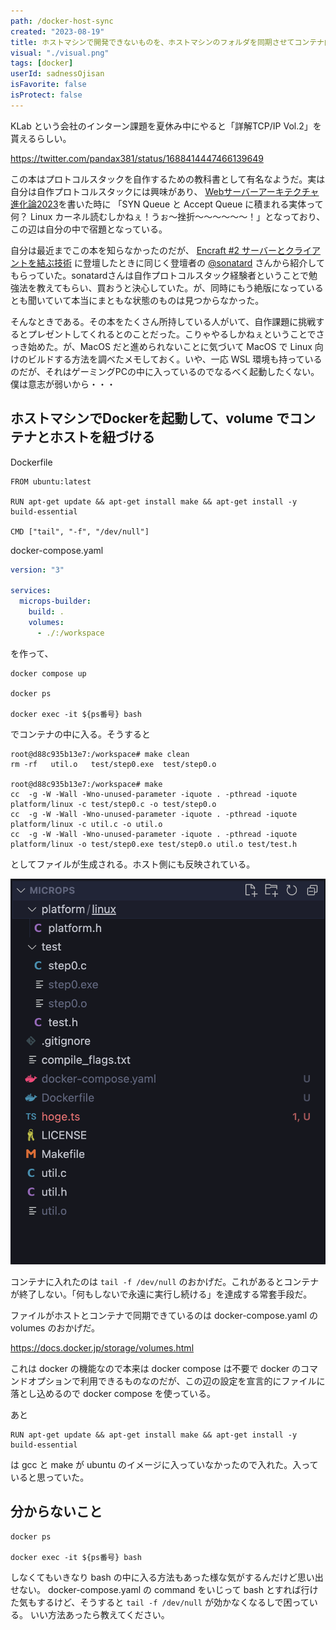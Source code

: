 ```yaml
---
path: /docker-host-sync
created: "2023-08-19"
title: ホストマシンで開発できないものを、ホストマシンのフォルダを同期させてコンテナ内で開発する
visual: "./visual.png"
tags: [docker]
userId: sadnessOjisan
isFavorite: false
isProtect: false
---
```


KLab という会社のインターン課題を夏休み中にやると「詳解TCP/IP Vol.2」を貰えるらしい。

https://twitter.com/pandax381/status/1688414447466139649

この本はプロトコルスタックを自作するための教科書として有名なようだ。実は自分は自作プロトコルスタックには興味があり、 [Webサーバーアーキテクチャ進化論2023](https://blog.ojisan.io/server-architecture-2023/)を書いた時に 「SYN Queue と Accept Queue に積まれる実体って何？ Linux カーネル読むしかねぇ！うぉ〜挫折〜〜〜〜〜〜！」となっており、この辺は自分の中で宿題となっている。

自分は最近までこの本を知らなかったのだが、 [Encraft #2 サーバーとクライアントを結ぶ技術](https://knowledgework.connpass.com/event/279962/) に登壇したときに同じく登壇者の [@sonatard](https://twitter.com/sonatard) さんから紹介してもらっていた。sonatardさんは自作プロトコルスタック経験者ということで勉強法を教えてもらい、買おうと決心していた。が、同時にもう絶版になっているとも聞いていて本当にまともな状態のものは見つからなかった。

そんなときである。その本をたくさん所持している人がいて、自作課題に挑戦するとプレゼントしてくれるとのことだった。こりゃやるしかねぇということでさっき始めた。が、MacOS だと進められないことに気づいて MacOS で Linux 向けのビルドする方法を調べたメモしておく。いや、一応 WSL 環境も持っているのだが、それはゲーミングPCの中に入っているのでなるべく起動したくない。僕は意志が弱いから・・・

## ホストマシンでDockerを起動して、volume でコンテナとホストを紐づける

Dockerfile

```
FROM ubuntu:latest

RUN apt-get update && apt-get install make && apt-get install -y build-essential

CMD ["tail", "-f", "/dev/null"]
```

docker-compose.yaml

```yaml
version: "3"

services:
  microps-builder:
    build: .
    volumes:
      - ./:/workspace
```

を作って、

```
docker compose up

docker ps

docker exec -it ${ps番号} bash
```

でコンテナの中に入る。そうすると

```
root@d88c935b13e7:/workspace# make clean
rm -rf   util.o   test/step0.exe  test/step0.o

root@d88c935b13e7:/workspace# make
cc  -g -W -Wall -Wno-unused-parameter -iquote . -pthread -iquote platform/linux -c test/step0.c -o test/step0.o
cc  -g -W -Wall -Wno-unused-parameter -iquote . -pthread -iquote platform/linux -c util.c -o util.o
cc  -g -W -Wall -Wno-unused-parameter -iquote . -pthread -iquote platform/linux -o test/step0.exe test/step0.o util.o test/test.h
```

としてファイルが生成される。ホスト側にも反映されている。

![ホスト](./host.png)

コンテナに入れたのは `tail -f /dev/null` のおかげだ。これがあるとコンテナが終了しない。「何もしないで永遠に実行し続ける」を達成する常套手段だ。

ファイルがホストとコンテナで同期できているのは docker-compose.yaml の volumes のおかげだ。

https://docs.docker.jp/storage/volumes.html

これは docker の機能なので本来は docker compose は不要で docker のコマンドオプションで利用できるものなのだが、この辺の設定を宣言的にファイルに落とし込めるので docker compose を使っている。

あと

```
RUN apt-get update && apt-get install make && apt-get install -y build-essential
```

は gcc と make が ubuntu のイメージに入っていなかったので入れた。入っていると思っていた。

## 分からないこと

```
docker ps

docker exec -it ${ps番号} bash
```

しなくてもいきなり bash の中に入る方法もあった様な気がするんだけど思い出せない。
docker-compose.yaml の command をいじって bash とすれば行けた気もするけど、そうすると `tail -f /dev/null` が効かなくなるしで困っている。
いい方法あったら教えてください。
